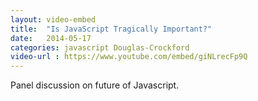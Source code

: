 ```yaml
---
layout: video-embed
title:  "Is JavaScript Tragically Important?"
date:   2014-05-17
categories: javascript Douglas-Crockford
video-url : https://www.youtube.com/embed/giNLrecFp9Q
---
```

Panel discussion on future of Javascript.